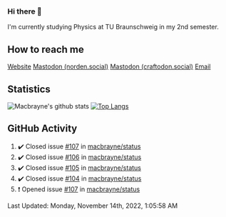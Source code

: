 ### Hi there 👋
I'm currently studying Physics at TU Braunschweig in my 2nd semester.

## How to reach me
[Website](https://florentin-schleuss.de)
<a rel="me" href="https://norden.social/@florentin">Mastodon (norden.social)</a>
<a rel="me" href="https://craftodon.social/@frodolon">Mastodon (craftodon.social)</a>
[Email](mailto:hello@macbrayne.de)

## Statistics
![Macbrayne's github stats](https://github-readme-stats.vercel.app/api?username=macbrayne&count_private=true&show_icons=true&hide_rank=true&custom_title=macbrayne's%20GitHub%20Stats)
[![Top Langs](https://github-readme-stats.vercel.app/api/top-langs/?username=macbrayne&exclude_repo=liftron&layout=compact)](https://github.com/anuraghazra/github-readme-stats)
## GitHub Activity

<!--RECENT_ACTIVITY:start-->
1. ✔️ Closed issue [#107](https://github.com/macbrayne/status/issues/107) in [macbrayne/status](https://github.com/macbrayne/status)
2. ✔️ Closed issue [#106](https://github.com/macbrayne/status/issues/106) in [macbrayne/status](https://github.com/macbrayne/status)
3. ✔️ Closed issue [#105](https://github.com/macbrayne/status/issues/105) in [macbrayne/status](https://github.com/macbrayne/status)
4. ✔️ Closed issue [#104](https://github.com/macbrayne/status/issues/104) in [macbrayne/status](https://github.com/macbrayne/status)
5. ❗️ Opened issue [#107](https://github.com/macbrayne/status/issues/107) in [macbrayne/status](https://github.com/macbrayne/status)
<!--RECENT_ACTIVITY:end-->

<!--RECENT_ACTIVITY:last_update-->
Last Updated: Monday, November 14th, 2022, 1:05:58 AM
<!--RECENT_ACTIVITY:last_update_end-->


<!--
**macbrayne/macbrayne** is a ✨ _special_ ✨ repository because its `README.md` (this file) appears on your GitHub profile.

Here are some ideas to get you started:

- 🔭 I’m currently working on ...
- 🌱 I’m currently learning ...
- 👯 I’m looking to collaborate on ...
- 🤔 I’m looking for help with ...
- 💬 Ask me about ...
- 📫 How to reach me: ...
- 😄 Pronouns: ...
- ⚡ Fun fact: ...
-->
